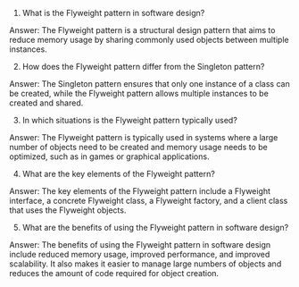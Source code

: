1. What is the Flyweight pattern in software design?

Answer: The Flyweight pattern is a structural design pattern that aims to reduce memory usage by sharing commonly used objects between multiple instances.

2. How does the Flyweight pattern differ from the Singleton pattern?

Answer: The Singleton pattern ensures that only one instance of a class can be created, while the Flyweight pattern allows multiple instances to be created and shared.

3. In which situations is the Flyweight pattern typically used?

Answer: The Flyweight pattern is typically used in systems where a large number of objects need to be created and memory usage needs to be optimized, such as in games or graphical applications.

4. What are the key elements of the Flyweight pattern?

Answer: The key elements of the Flyweight pattern include a Flyweight interface, a concrete Flyweight class, a Flyweight factory, and a client class that uses the Flyweight objects.

5. What are the benefits of using the Flyweight pattern in software design?

Answer: The benefits of using the Flyweight pattern in software design include reduced memory usage, improved performance, and improved scalability. It also makes it easier to manage large numbers of objects and reduces the amount of code required for object creation.